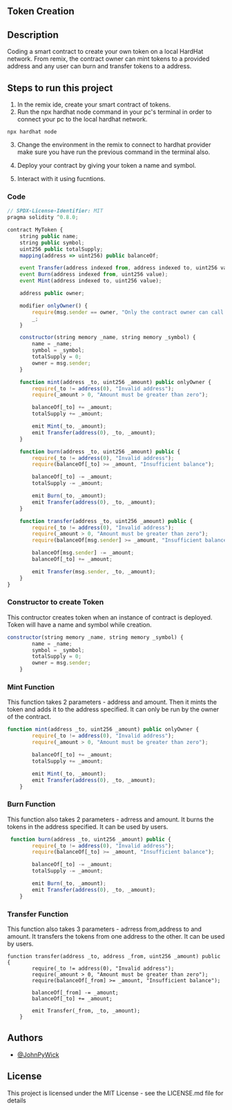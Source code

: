 ## Token Creation

## Description
Coding a smart contract to create your own token on a local HardHat network. 
From remix, the contract owner can mint tokens to a provided address and any user can burn and transfer tokens to a address.
## Steps to run this project

1. In the remix ide, create your smart contract of tokens.
2. Run the npx hardhat node command in your pc's terminal in order to connect your pc to the local hardhat network.

```
npx hardhat node

```
3. Change the environment in the remix to connect to hardhat provider make sure you have run the previous command in the terminal also.

4. Deploy your contract by giving your token a name and symbol.

5. Interact with it using fucntions.


### Code
```javascript
// SPDX-License-Identifier: MIT
pragma solidity ^0.8.0;

contract MyToken {
    string public name;
    string public symbol;
    uint256 public totalSupply;
    mapping(address => uint256) public balanceOf;

    event Transfer(address indexed from, address indexed to, uint256 value);
    event Burn(address indexed from, uint256 value);
    event Mint(address indexed to, uint256 value);

    address public owner;

    modifier onlyOwner() {
        require(msg.sender == owner, "Only the contract owner can call this function");
        _;
    }

    constructor(string memory _name, string memory _symbol) {
        name = _name;
        symbol = _symbol;
        totalSupply = 0;
        owner = msg.sender;
    }

    function mint(address _to, uint256 _amount) public onlyOwner {
        require(_to != address(0), "Invalid address");
        require(_amount > 0, "Amount must be greater than zero");

        balanceOf[_to] += _amount;
        totalSupply += _amount;

        emit Mint(_to, _amount);
        emit Transfer(address(0), _to, _amount);
    }

    function burn(address _to, uint256 _amount) public {
        require(_to != address(0), "Invalid address");
        require(balanceOf[_to] >= _amount, "Insufficient balance");

        balanceOf[_to] -= _amount;
        totalSupply -= _amount;

        emit Burn(_to, _amount);
        emit Transfer(address(0), _to, _amount);
    }

    function transfer(address _to, uint256 _amount) public {
        require(_to != address(0), "Invalid address");
        require(_amount > 0, "Amount must be greater than zero");
        require(balanceOf[msg.sender] >= _amount, "Insufficient balance");

        balanceOf[msg.sender] -= _amount;
        balanceOf[_to] += _amount;

        emit Transfer(msg.sender, _to, _amount);
    }
}

```

### Constructor to create Token
This contructor creates token when an instance of contract is deployed.
Token will have a name and symbol while creation.

```javascript
constructor(string memory _name, string memory _symbol) {
        name = _name;
        symbol = _symbol;
        totalSupply = 0;
        owner = msg.sender;
    }
```

### Mint Function

This function takes 2 parameters - address and amount.
Then it mints the token and adds it to the address specified.
It can only be run by the owner of the contract.

```javascript
function mint(address _to, uint256 _amount) public onlyOwner {
        require(_to != address(0), "Invalid address");
        require(_amount > 0, "Amount must be greater than zero");

        balanceOf[_to] += _amount;
        totalSupply += _amount;

        emit Mint(_to, _amount);
        emit Transfer(address(0), _to, _amount);
    }

```
### Burn Function
This function also takes 2 parameters - adrress and amount.
It burns the tokens in the address specified.
It can be used by users.

```javascript
 function burn(address _to, uint256 _amount) public {
        require(_to != address(0), "Invalid address");
        require(balanceOf[_to] >= _amount, "Insufficient balance");

        balanceOf[_to] -= _amount;
        totalSupply -= _amount;

        emit Burn(_to, _amount);
        emit Transfer(address(0), _to, _amount);
    }
```

### Transfer Function
This function also takes 3 parameters - adrress from,address to and amount.
It transfers the tokens from one address to the other.
It can be used by users.

```javacsript
function transfer(address _to, address _from, uint256 _amount) public {
        require(_to != address(0), "Invalid address");
        require(_amount > 0, "Amount must be greater than zero");
        require(balanceOf[_from] >= _amount, "Insufficient balance");

        balanceOf[_from] -= _amount;
        balanceOf[_to] += _amount;

        emit Transfer(_from, _to, _amount);
    }

```
## Authors

- [@JohnPyWick](https://github.com/JohnPyWick)


## License

This project is licensed under the MIT License - see the LICENSE.md file for details


